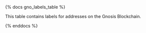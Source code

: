 {% docs gno_labels_table %}

This table contains labels for addresses on the Gnosis Blockchain. 

{% enddocs %}